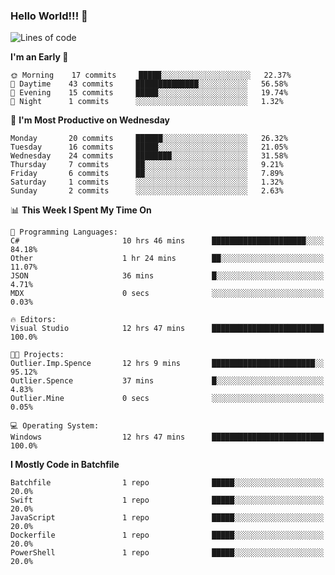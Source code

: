 ### Hello World!!! 👋

<!--
**kekotek/kekotek** is a ✨ _special_ ✨ repository because its `README.md` (this file) appears on your GitHub profile.

Here are some ideas to get you started:

- 🔭 I’m currently working on ...
- 🌱 I’m currently learning ...
- 👯 I’m looking to collaborate on ...
- 🤔 I’m looking for help with ...
- 💬 Ask me about ...
- 📫 How to reach me: ...
- 😄 Pronouns: ...
- ⚡ Fun fact: ...
-->

<!--START_SECTION:waka-->
![Lines of code](https://img.shields.io/badge/From%20Hello%20World%20I%27ve%20Written-18250%20lines%20of%20code-blue)

**I'm an Early 🐤** 

```text
🌞 Morning    17 commits     █████░░░░░░░░░░░░░░░░░░░░   22.37% 
🌆 Daytime    43 commits     ██████████████░░░░░░░░░░░   56.58% 
🌃 Evening    15 commits     █████░░░░░░░░░░░░░░░░░░░░   19.74% 
🌙 Night      1 commits      ░░░░░░░░░░░░░░░░░░░░░░░░░   1.32%

```
📅 **I'm Most Productive on Wednesday** 

```text
Monday       20 commits     ██████░░░░░░░░░░░░░░░░░░░   26.32% 
Tuesday      16 commits     █████░░░░░░░░░░░░░░░░░░░░   21.05% 
Wednesday    24 commits     ████████░░░░░░░░░░░░░░░░░   31.58% 
Thursday     7 commits      ██░░░░░░░░░░░░░░░░░░░░░░░   9.21% 
Friday       6 commits      ██░░░░░░░░░░░░░░░░░░░░░░░   7.89% 
Saturday     1 commits      ░░░░░░░░░░░░░░░░░░░░░░░░░   1.32% 
Sunday       2 commits      ░░░░░░░░░░░░░░░░░░░░░░░░░   2.63%

```


📊 **This Week I Spent My Time On** 

```text
💬 Programming Languages: 
C#                       10 hrs 46 mins      █████████████████████░░░░   84.18% 
Other                    1 hr 24 mins        ██░░░░░░░░░░░░░░░░░░░░░░░   11.07% 
JSON                     36 mins             █░░░░░░░░░░░░░░░░░░░░░░░░   4.71% 
MDX                      0 secs              ░░░░░░░░░░░░░░░░░░░░░░░░░   0.03%

🔥 Editors: 
Visual Studio            12 hrs 47 mins      █████████████████████████   100.0%

🐱‍💻 Projects: 
Outlier.Imp.Spence       12 hrs 9 mins       ███████████████████████░░   95.12% 
Outlier.Spence           37 mins             █░░░░░░░░░░░░░░░░░░░░░░░░   4.83% 
Outlier.Mine             0 secs              ░░░░░░░░░░░░░░░░░░░░░░░░░   0.05%

💻 Operating System: 
Windows                  12 hrs 47 mins      █████████████████████████   100.0%

```

**I Mostly Code in Batchfile** 

```text
Batchfile                1 repo              █████░░░░░░░░░░░░░░░░░░░░   20.0% 
Swift                    1 repo              █████░░░░░░░░░░░░░░░░░░░░   20.0% 
JavaScript               1 repo              █████░░░░░░░░░░░░░░░░░░░░   20.0% 
Dockerfile               1 repo              █████░░░░░░░░░░░░░░░░░░░░   20.0% 
PowerShell               1 repo              █████░░░░░░░░░░░░░░░░░░░░   20.0%

```



<!--END_SECTION:waka-->

